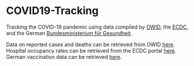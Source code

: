 # COVID19-Tracking
Tracking the COVID-19 pandemic using data compiled by [OWID](https://ourworldindata.org/coronavirus), the [ECDC](https://www.ecdc.europa.eu/en), and the German [Bundesministerium für Gesundheit](https://www.bundesgesundheitsministerium.de/). 

Data on reported cases and deaths can be retrieved from OWID [here](https://github.com/owid/covid-19-data/tree/master/public/data). Hospital occupancy rates can be retrieved from the ECDC portal [here](https://www.ecdc.europa.eu/en/covid-19/data). German vaccination data can be retrieved [here](https://impfdashboard.de/daten). 
